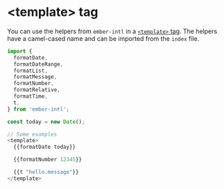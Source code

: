 # &#60;template&#62; tag

You can use the helpers from `ember-intl` in a [`<template>` tag](https://github.com/ember-template-imports/ember-template-imports). The helpers have a camel-cased name and can be imported from the `index` file.

```ts
import {
  formatDate,
  formatDateRange,
  formatList,
  formatMessage,
  formatNumber,
  formatRelative,
  formatTime,
  t,
} from 'ember-intl';

const today = new Date();

// Some examples
<template>
  {{formatDate today}}

  {{formatNumber 12345}}

  {{t "hello.message"}}
</template>
```
